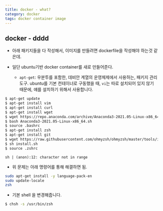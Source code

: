 ```yaml
---
title: docker - what? 
category: docker 
tags: docker container image
---
```


## docker - dddd

- 아래 패키지들을 다 작성해서, 이미지를 만들려면 dockerfile을 작성해야 하는것 같은데.

- 일단 ubuntu기반 docker container를 새로 만들어준다.
  - `apt-get`: 우분투를 포함한, 데비안 계열의 운영체제에서 사용하는, 패키지 관리도구. ubuntu를 기본 컨테이너로 구동했을 때, `vi`는 따로 설치되어 있지 않기 때문에, 얘를 설치하기 위해서 사용합니다.

```bash
$ apt-get update
$ apt-get install vim
$ apt-get install curl
$ apt-get install wget
$ wget https://repo.anaconda.com/archive/Anaconda3-2021.05-Linux-x86_64.sh
$ bash Anaconda3-2021.05-Linux-x86_64.sh 
$ source .bashrc
$ apt-get install zsh
$ apt-get install git
$ wget https://raw.githubusercontent.com/ohmyzsh/ohmyzsh/master/tools/install.sh
$ sh install.sh
$ source .zshrc
```


```
sh | (anon):12: character not in range
``` 

- 위 문제는 아래 명령어를 통해 해결하면 됨.

```bash
sudo apt-get install -y language-pack-en
sudo update-locale
zsh
```


- 기본 shell 을 변경해줍니다.

```zsh
$ chsh -s /usr/bin/zsh
```